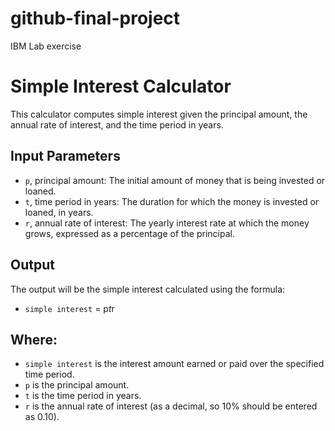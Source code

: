 # github-final-project

IBM Lab exercise

# Simple Interest Calculator

This calculator computes simple interest given the principal amount, the annual rate of interest, and the time period in years.

## Input Parameters

- `p`, principal amount: The initial amount of money that is being invested or loaned.
- `t`, time period in years: The duration for which the money is invested or loaned, in years.
- `r`, annual rate of interest: The yearly interest rate at which the money grows, expressed as a percentage of the principal.

## Output

The output will be the simple interest calculated using the formula:

 -  `simple interest` = p*t*r

## Where:
- `simple interest` is the interest amount earned or paid over the specified time period.
- `p` is the principal amount.
- `t` is the time period in years.
- `r` is the annual rate of interest (as a decimal, so 10% should be entered as 0.10).
